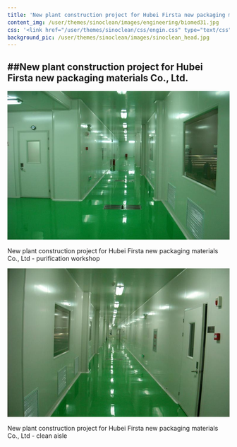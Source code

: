 ```yaml
---
title: 'New plant construction project for Hubei Firsta new packaging materials Co., Ltd.'
content_img: /user/themes/sinoclean/images/engineering/biomed31.jpg
css: '<link href="/user/themes/sinoclean/css/engin.css" type="text/css" rel="stylesheet" />'
background_pic: /user/themes/sinoclean/images/sinoclean_head.jpg
---
```


##New plant construction project for Hubei Firsta new packaging materials Co., Ltd.
---



![Pic1](/user/themes/sinoclean/images/engineering/biomed31.jpg)


New plant construction project for Hubei Firsta new packaging materials Co., Ltd - purification workshop


![Pic2](/user/themes/sinoclean/images/engineering/biomed32.jpg)


New plant construction project for Hubei Firsta new packaging materials Co., Ltd - clean aisle
